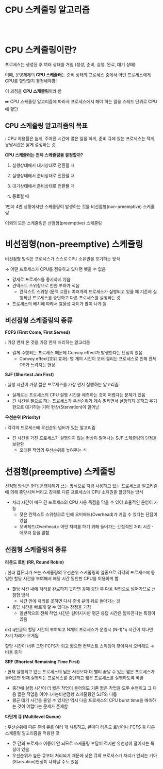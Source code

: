 # CPU 스케줄링 알고리즘

<br>
<br>

# CPU 스케줄링이란?

프로세스는 생성된 후 여러 상태를 거침 (생성, 준비, 실행, 완료, 대기 상태)

이때, 운영체제의 **CPU 스케줄러**는 준비 상태의 프로세스 중에서 어떤 프로세스에게 CPU를 할당할지 결정해야함!

이 과정을 **CPU 스케줄링**이라 함

➡️ CPU 스케줄링 알고리즘에 따라서 프로세스에서 해야 하는 일을 스레드 단위로 CPU에 할당


## CPU 스케줄링 알고리즘의 목표


: CPU 이용률은 높게, 주어진 시간에 많은 일을 하게, 준비 큐에 있는 프로세스는 적게, 응답시간은 짧게 설정하는 것



**CPU 스케줄러는 언제 스케줄링을 결정할까?**



1) 실행상태에서 대기상태로 전환될 때

2) 실행상태에서 준비상태로 전환될 때

3) 대기상태에서 준비상태로 전환될 때

4) 종료될 때

1번과 4번 상황에서만 스케줄링이 발생하는 것을 비선점형(non-preemptive) 스케줄링

이외의 모든 스케줄링은 선점형(preemptive) 스케줄링

# 비선점형(non-preemptive) 스케줄링

비선점형 방식은 프로세스가 스스로 CPU 소유권을 포기하는 방식

→ 어떤 프로세스가 CPU를 점유하고 있다면 뺏을 수 없음

- 강제로 프로세스를 중지하지 않음
- 컨텍스트 스위칭으로 인한 부하가 적음
    - 컨텍스트 스위칭 (문맥 교환): 여러개의 프로세스가 실행되고 있을 때 기존에 실행되던 프로세스를 중단하고 다른 프로세스를 실행하는 것
- 프로세스의 배치에 따라서 효율성 차이가 많이 나게 됨

## **비선점형 스케줄링의 종류**

**FCFS (First Come, First Served)**



: 가장 먼저 온 것을 가장 먼저 처리하는 알고리즘

- 길게 수행되는 프로세스 때문에 Convoy effect가 발생한다는 단점이 있음
    - Convoy effect(호위 효과): 몇 개의 시간이 오래 걸리는 프로세스로 인해 전체 OS가 느려지는 현상


**SJF (Shortest Job First)**



: 실행 시간이 가장 짧은 프로세스를 가장 먼저 실행하는 알고리즘

- 실제로는 프로세스의 CPU 실행 시간을 예측하는 것이 어렵다는 문제가 있음
- 긴 시간을 필요로 하는 프로세스가 우선순위가 계속 밀리면서 실행되지 못하고 무기한으로 대기하는 기아 현상(Starvation)이 일어남

**우선순위 (Priority)**



: 각각의 프로세스에 우선순위 넘버가 있는 알고리즘

- 긴 시간을 가진 프로세스가 실행되지 않는 현상이 일어나는 SJF 스케줄링의 단점을 보완함
    - 오래된 작업의 우선순위를 높여주는 식

# 선점형(preemptive) 스케줄링

선점형 방식은 현대 운영체제가 쓰는 방식으로 지금 사용하고 있는 프로세스를 알고리즘에 의해 중단시켜 버리고 강제로 다른 프로세스에 CPU 소유권을 할당하는 방식

- 처리 시간이 매우 긴 프로세스의 CPU 사용 독점을 막을 수 있어 효율적인 운영이 가능
    - 잦은 컨텍스트 스위칭으로 인해 오버헤드(Overhead)가 커질 수 있다는 단점이 있음
    - 오버헤드(Overhead): 어떤 처리를 하기 위해 들어가는 간접적인 처리 시간 · 메모리 등을 말함


## **선점형 스케줄링의 종류**

**라운드 로빈 (RR, Round Robin)**



: 현대 컴퓨터가 쓰는 스케줄링의 우선순위 스케줄링의 일종으로 각각의 프로세스에 동일한 할당 시간을 부여해서 해당 시간 동안만 CPU를 이용하게 함

- 할당 시간 내에 처리를 완료하지 못하면 강제 중단 후 다음 작업으로 넘어가므로 선점형 방식
    - 시간 안에 처리를 못하면 다시 준비 큐의 뒤로 돌아가는 것
- 응답 시간을 빠르게 할 수 있다는 장점을 가짐
    - 일반적으로 전체 작업 시간은 길어지지만 평균 응답 시간은 짧아진다는 특징이 있음

ex) q만큼의 할당 시간이 부여되고 N개의 프로세스가 운영시 (N-1)*q 시간이 지나면 자기 차례가 오게됨

할당 시간이 너무 크면 FCFS가 되고 짧으면 컨텍스트 스위칭이 잦아져서 오버헤드 → 비용 증가

**SRF (Shortest Remaining Time First)**



: 현재 실행되고 있는 프로세스의 남은 시간보다 더 빨리 끝날 수 있는 짧은 프로세스가 들어오면 현재 실행되는 프로세스를 중단하고 짧은 프로세스를 실행하도록 바꿈

- 중간에 실행 시간이 더 짧은 작업이 들어와도 기존 짧은 작업을 모두 수행하고 그 다음 짧은 작업을 이어나가는비선점형 스케줄링인 SJF와 다름
- 평균 대기 시간을 줄일 수 있지만 역시 다음 프로세스의 CPU burst time을 예측하는 것이 어렵다는 문제가 존재함

**다단계 큐 (Multilevel Queue)**


: 우선순위에 따른 준비 큐를 여러 개 사용하고, 큐마다 라운드 로빈이나 FCFS 등 다른 스케줄링 알고리즘을 적용한 것

- 큐 간의 프로세스 이동이 안 되므로 스케줄링 부담이 적지만 유연성이 떨어지는 특징이 있음
- 우선순위가 높은 큐부터 처리되기 때문에 낮은 큐의 프로세스가 처리가 안되는 기아(Starvation)현상이 나타날 수도 있음